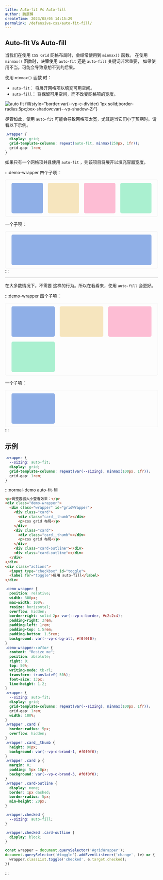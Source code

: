 ```yaml
---
title: Auto-fit Vs Auto-fill
author: 鹏展博
createTime: 2023/08/05 14:15:29
permalink: /defensive-css/auto-fit-fill/
---
```


## Auto-fit Vs Auto-fill

当我们在使用 `CSS Grid` 网格布局时，会经常使用到 `minmax()` 函数。
在使用 `minmax()` 函数时，决策使用 `auto-fit` 还是 `auto-fill` 关键词非常重要，
如果使用不当，可能会导致意想不到的后果。

使用 `minmax()` 函数 时：

- `auto-fit`： 将展开网格项以填充可用空间。
- `auto-fill`： 将保留可用空间，而不改变网格项的宽度。

![auto fit fill](/images/defensive-css/auto-fit-fill.png){style="border:var(--vp-c-divider) 1px solid;border-radius:5px;box-shadow:var(--vp-shadow-2)"}

尽管如此，使用 `auto-fit` 可能会导致网格项太宽，尤其是当它们小于预期时。请看以下示例。

```css
.wrapper {
  display: grid;
  grid-template-columns: repeat(auto-fit, minmax(250px, 1fr));
  grid-gap: 1rem;
}
```

如果只有一个网格项并且使用 `auto-fit` ，则该项目将展开以填充容器宽度。

:::demo-wrapper
四个子项：

<div class="grid-fit-wrapper-191">
  <div class="grid-item" style="--auto-fit-c-bg:#8fafe7"></div>
  <div class="grid-item" style="--auto-fit-c-bg:#f6e5be"></div>
  <div class="grid-item" style="--auto-fit-c-bg:#fdbdd4"></div>
  <div class="grid-item" style="--auto-fit-c-bg:#aaf0d0"></div>
</div>

一个子项：

<div class="grid-fit-wrapper-191">
  <div class="grid-item" style="--auto-fit-c-bg:#8fafe7"></div>
</div>
:::

<style>
.grid-fit-wrapper-191 {
  display: grid;
  grid-template-columns: repeat(auto-fit, minmax(50px, 1fr));
  grid-gap: 1rem;
  padding: 10px 20px;
  border: solid 1px var(--vp-c-divider, #f0f0f0);
  border-radius: 5px;
  box-shadow: var(--vp-shadow-2);
  background: var(--vp-c-bg);
}
.grid-fit-wrapper-191 .grid-item {
  height: 100px;
  border-radius: 5px;
  background-color: var(--auto-fit-c-bg);
}
</style>

---

在大多数情况下，不需要 这样的行为。所以在我看来，使用 `auto-fill` 会更好。

:::demo-wrapper
四个子项：

<div class="grid-fill-wrapper-191">
  <div class="grid-item" style="--auto-fit-c-bg:#8fafe7"></div>
  <div class="grid-item" style="--auto-fit-c-bg:#f6e5be"></div>
  <div class="grid-item" style="--auto-fit-c-bg:#fdbdd4"></div>
  <div class="grid-item" style="--auto-fit-c-bg:#aaf0d0"></div>
</div>

一个子项：

<div class="grid-fill-wrapper-191">
  <div class="grid-item" style="--auto-fit-c-bg:#8fafe7"></div>
</div>
:::

<style>
.grid-fill-wrapper-191 {
  display: grid;
  grid-template-columns: repeat(auto-fill, minmax(59px, 1fr));
  grid-gap: 1rem;
  padding: 10px 20px;
  border: solid 1px var(--vp-c-divider, #f0f0f0);
  border-radius: 5px;
  box-shadow: var(--vp-shadow-2);
  background: var(--vp-c-bg);
}
.grid-fill-wrapper-191 .grid-item {
  height: 100px;
  border-radius: 5px;
  background-color: var(--auto-fit-c-bg);
}
@media (min-width: 768px) {
  .grid-fill-wrapper-191 {
    grid-template-columns: repeat(auto-fill, minmax(120px, 1fr));
  }
}
</style>

## 示例

```css
.wrapper {
  --sizing: auto-fit;
  display: grid;
  grid-template-columns: repeat(var(--sizing), minmax(100px, 1fr));
  grid-gap: 1rem;
}
```

:::normal-demo auto-fit-fill

```html
<p>调整容器大小查看效果：</p>
<div class="demo-wrapper">
  <div class="wrapper" id="gridWrapper">
    <div class="card">
      <div class="card__thumb"></div>
      <p>css grid 布局</p>
    </div>
    <div class="card">
      <div class="card__thumb"></div>
      <p>css grid 布局</p>
    </div>
    <div class="card-outline"></div>
    <div class="card-outline"></div>
  </div>
</div>
<div class="actions">
  <input type="checkbox" id="toggle">
  <label for="toggle">启用 auto-fill</label>
</div>
```

```css
.demo-wrapper {
  position: relative;
  width: 300px;
  max-width: 100%;
  resize: horizontal;
  overflow: hidden;
  border-right: solid 2px var(--vp-c-border, #c2c2c4);
  padding-right: 3rem;
  padding-left: 1rem;
  padding-top: 1.5rem;
  padding-bottom: 1.5rem;
  background: var(--vp-c-bg-alt, #f0f0f0);
}
.demo-wrapper::after {
  content: "Resize me";
  position: absolute;
  right: 0;
  top: 50%;
  writing-mode: tb-rl;
  transform: translateY(-50%);
  font-size: 13px;
  line-height: 1.2;
}
.wrapper {
  --sizing: auto-fit;
  display: grid;
  grid-template-columns: repeat(var(--sizing), minmax(100px, 1fr));
  grid-gap: 1rem;
  width: 100%;
}
.wrapper .card {
  border-radius: 5px;
  overflow: hidden;
}
.wrapper .card__thumb {
  height: 90px;
  background: var(--vp-c-brand-1, #f0f0f0);
}
.wrapper .card p {
  margin: 0;
  padding: 5px 10px;
  background: var(--vp-c-brand-3, #f0f0f0);
}
.wrapper .card-outline {
  display: none;
  border: 1px dashed;
  border-radius: 5px;
  min-height: 20px;
}

.wrapper.checked {
  --sizing: auto-fill;
}

.wrapper.checked .card-outline {
  display: block;
}

```

```js
const wrapper = document.querySelector('#gridWrapper');
document.querySelector('#toggle').addEventListener('change', (e) => {
  wrapper.classList.toggle('checked', e.target.checked);
})
```

:::
